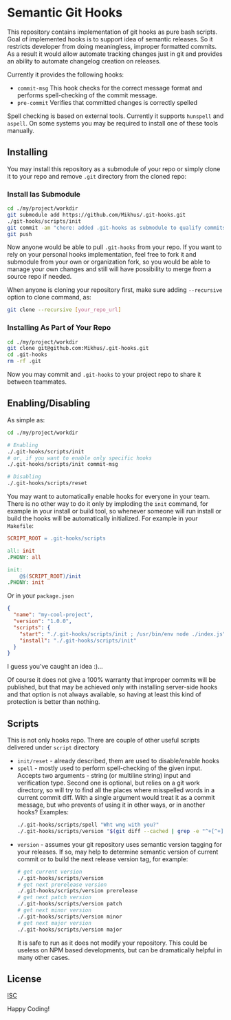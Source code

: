 # Semantic Git Hooks

This repository contains implementation of git hooks as pure bash scripts.
Goal of implemented hooks is to support idea of semantic releases. So it
restricts developer from doing meaningless, improper formatted commits. As a
result it would allow automate tracking changes just in git and provides
an ability to automate changelog creation on releases.

Currently it provides the following hooks:

  - `commit-msg` This hook checks for the correct message format and performs
    spell-checking of the commit message.
  - `pre-commit` Verifies that committed changes is correctly spelled

Spell checking is based on external tools. Currently it supports `hunspell` and
`aspell`. On some systems you may be required to install one of these tools
manually.

## Installing

You may install this repository as a submodule of your repo or simply clone it
to your repo and remove `.git` directory from the cloned repo:

### Install las Submodule

~~~bash
cd ./my/project/workdir
git submodule add https://github.com/Mikhus/.git-hooks.git
./git-hooks/scripts/init
git commit -am "chore: added .git-hooks as submodule to qualify commits"
git push
~~~

Now anyone would be able to pull `.git-hooks` from your repo. If you want to
rely on your personal hooks implementation, feel free to fork it and submodule
from your own or organization fork, so you would be able to manage your own
changes and still will have possibility to merge from a source repo if needed.

When anyone is cloning your repository first, make sure adding `--recursive`
option to clone command, as:

~~~bash
git clone --recursive [your_repo_url]
~~~

### Installing As Part of Your Repo

~~~bash
cd ./my/project/workdir
git clone git@github.com:Mikhus/.git-hooks.git
cd .git-hooks
rm -rf .git
~~~

Now you may commit and `.git-hooks` to your project repo to share it between
teammates.

## Enabling/Disabling

As simple as:

~~~bash
cd ./my/project/workdir

# Enabling
./.git-hooks/scripts/init
# or, if you want to enable only specific hooks
./.git-hooks/scripts/init commit-msg

# Disabling
./.git-hooks/scripts/reset
~~~

You may want to automatically enable hooks for everyone in your team. There is
no other way to do it only by imploding the `init` command, for example in your
install or build tool, so whenever someone will run install or build the hooks
will be automatically initialized. For example in your `Makefile`:

~~~Makefile
SCRIPT_ROOT = .git-hooks/scripts

all: init
.PHONY: all

init:
	@$(SCRIPT_ROOT)/init
.PHONY: init
~~~

Or in your `package.json`

~~~json
{
  "name": "my-cool-project",
  "version": "1.0.0",
  "scripts": {
    "start": "./.git-hooks/scripts/init ; /usr/bin/env node ./index.js",
    "install": "./.git-hooks/scripts/init"
  }
}
~~~

I guess you've caught an idea :)...

Of course it does not give a 100% warranty that improper commits will be 
published, but that may be achieved only with installing server-side hooks and
that option is not always available, so having at least this kind of protection
is better than nothing.

## Scripts

This is not only hooks repo. There are couple of other useful scripts delivered
under `script` directory
  
  - `init/reset` - already described, them are used to disable/enable hooks
  - `spell` - mostly used to perform spell-checking of the given input. Accepts
    two arguments - string (or multiline string) input and verification type.
    Second one is optional, but relies on a git work directory, so will try
    to find all the places where misspelled words in a current commit diff.
    With a single argument would treat it as a commit message, but who prevents
    of using it in other ways, or in another hooks? Examples:
    ~~~bash
    ./.git-hooks/scripts/spell "Wht wng with you?"
    ./.git-hooks/scripts/version "$(git diff --cached | grep -e "^+[^+]")" "git"
    ~~~
  - `version` - assumes your git repository uses semantic version tagging
    for your releases. If so, may help to determine semantic version of
    current commit or to build the next release version tag, for example:
    ~~~bash
    # get current version
    ./.git-hooks/scripts/version
    # get next prerelease version
    ./.git-hooks/scripts/version prerelease
    # get next patch version
    ./.git-hooks/scripts/version patch
    # get next minor version
    ./.git-hooks/scripts/version minor
    # get next major version
    ./.git-hooks/scripts/version major
    ~~~
    It is safe to run as it does not modify your repository. This could be 
    useless on NPM based developments, but can be dramatically helpful in many
    other cases.

## License

[ISC](https://rawgit.com/Mikhus/.git-hooks/master/LICENSE)

Happy Coding!
